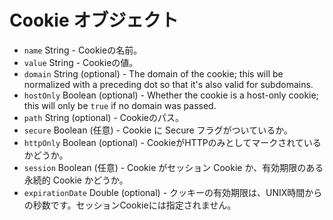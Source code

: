 # Cookie オブジェクト

* `name` String - Cookieの名前。
* `value` String - Cookieの値。
* `domain` String (optional) - The domain of the cookie; this will be normalized with a preceding dot so that it's also valid for subdomains.
* `hostOnly` Boolean (optional) - Whether the cookie is a host-only cookie; this will only be `true` if no domain was passed.
* `path` String (optional) - Cookieのパス。
* `secure` Boolean (任意) - Cookie に Secure フラグがついているか。
* `httpOnly` Boolean (optional) - CookieがHTTPのみとしてマークされているかどうか。
* `session` Boolean (任意) - Cookie がセッション Cookie か、有効期限のある永続的 Cookie かどうか。
* `expirationDate` Double (optional) - クッキーの有効期限は、UNIX時間からの秒数です。セッションCookieには指定されません。